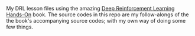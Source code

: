 My DRL lesson files using the amazing [Deep Reinforcement Learning Hands-On](https://www.packtpub.com/data/deep-reinforcement-learning-hands-on-second-edition)
book. The source codes in this repo are my follow-alongs of the the book's accompanying source codes;
with my own way of doing some few things.

